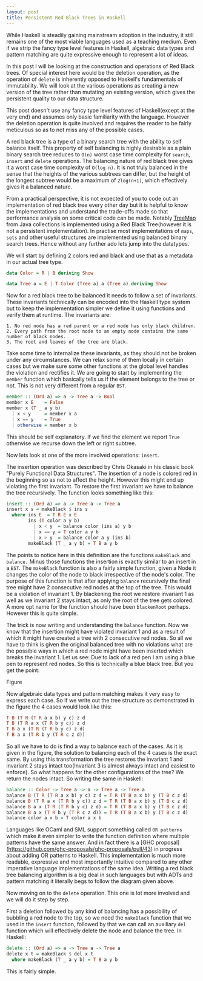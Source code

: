 ```yaml
---
layout: post
title: Persistent Red Black Trees in Haskell
---
```


While Haskell is steadily gaining mainstream adoption in the industry, it still remains one of the most viable languages used as a teaching medium. Even if we strip the fancy type level features in Haskell, algebraic data types and pattern matching are quite expressive enough to represent a lot of ideas.

In this post I will be looking at the construction and operations of Red Black trees. Of special interest here would be the deletion operation, as the operation of `delete` is inherently opposed to Haskell's fundamentals of immutability. We will look at the various operations as creating a new version of the tree rather than mutating an existing version, which gives the persistent quality to our data structure.

This post doesn't use any fancy type level features of Haskell(except at the very end) and assumes only basic familiarity with the language. However the deletion operation is quite involved and requires the reader to be fairly meticulous so as to not miss any of the possible cases.

A red black tree is a type of a binary search tree with the ability to self balance itself. This property of self balancing is highly desirable as a plain binary search tree reduces to `O(n)` worst case time complexity for `search`, `insert` and `delete` operations. The balancing nature of red black tree gives it a worst case time complexity of `O(log n)`. It is not truly balanced in the sense that the heights of the various subtrees can differ, but the height of the longest subtree would be a maximum of `2log(n+1)`, which effectively gives it a balanced nature.

From a practical perspective, it is not expected of you to code out an implementation of red black tree every other day but it is helpful to know the implementations and understand the trade-offs made so that performance analysis on some critical code can be made. Notably [TreeMap](http://grepcode.com/file/repository.grepcode.com/java/root/jdk/openjdk/8u40-b25/java/util/TreeMap.java) from Java collections is implemented using a Red Black Tree(however it is not a persistent implementation). In practise most implementations of `maps`, `sets` and other useful structures are implemented using balanced binary search trees. Hence without any further ado lets jump into the datatypes.

We will start by defining 2 colors red and black and use that as a metadata in our actual tree type.

```haskell
data Color = R | B deriving Show

data Tree a = E | T Color (Tree a) a (Tree a) deriving Show
```

Now for a red black tree to be balanced it needs to follow a set of invariants. These invariants technically can be encoded into the Haskell type system but to keep the implementation simpler we define it using functions and verify them at runtime. The invariants are:

```
1. No red node has a red parent or a red node has only black children.
2. Every path from the root node to an empty node contains the same number of black nodes.
3. The root and leaves of the tree are black.
```

Take some time to internalize these invariants, as they should not be broken under any circumstances. We can relax some of them locally in certain cases but we make sure some other functions at the global level handles the violation and rectifies it. We are going to start by implementing the `member` function which basically tells us if the element belongs to the tree or not. This is not very different from a regular `BST`.

```haskell
member :: (Ord a) => a -> Tree a -> Bool
member x E    = False
member x (T _ a y b)
  | x < y     = member x a
  | x == y    = True
  | otherwise = member x b
```

This should be self explanatory. If we find the element we report `True` otherwise we recurse down the left or right subtree.

Now lets look at one of the more involved operations: `insert`.

The insertion operation was described by Chris Okasaki in his classic book "Purely Functional Data Structures". The insertion of a node is colored red in the beginning so as not to affect the height. However this might end up violating the first invariant. To restore the first invariant we have to balance the tree recursively. The function looks something like this:

```haskell
insert :: (Ord a) => a -> Tree a -> Tree a
insert x s = makeBlack $ ins s
  where ins E  = T R E x E
        ins (T color a y b)
          | x < y  = balance color (ins a) y b
          | x == y = T color a y b
          | x > y  = balance color a y (ins b)
        makeBlack (T _ a y b) = T B a y b
```

The points to notice here in this definition are the functions `makeBlack` and `balance.` Minus those functions the insertion is exactly similar to an insert in a `BST`. The `makeBlack` function is also a fairly simple function, given a Node it changes the color of the node to black irrespective of the node's color. The purpose of this function is that after applying `balance` recursively the final tree might have 2 consecutive red nodes at the top of the tree. This would be a violation of invariant 1. By blackening the root we restore invariant 1 as well as we invariant 2 stays intact, as only the root of the tree gets colored. A more opt name for the function should have been `blackenRoot` perhaps. However this is quite simple.

The trick is now writing and understanding the `balance` function. Now we know  that the insertion might have violated invariant 1 and as a result of which it might have created a tree with 2 consecutive red nodes. So all we have to think is given the original balanced tree with no violations what are the possible ways in which a red node might have been inserted which breaks the invariant 1. Let us see:
Due to lack of a red pen I am using a blue pen to represent red nodes. So this is technically a blue black tree. But you get the point:

Figure

Now algebraic data types and pattern matching makes it very easy to express each case. So if we write out the tree structure as demonstrated in the figure the 4 cases would look like this:

```haskell
T B (T R (T R a x b) y c) z d  
T B (T R a x (T R b y c)) z d  
T B a x (T R (T R b y c) z d)  
T B a x (T R b y (T R c z d)) 
```

So all we have to do is find a way to balance each of the cases. As it is given in the figure, the solution to balancing each of the 4 cases is the exact same. By using this transformation the tree restores the invariant 1 and invariant 2 stays intact too(Invariant 3 is almost always intact and easiest to enforce). So what happens for the other configurations of the tree? We return the nodes intact. So writing the same in Haskell:

```haskell
balance :: Color -> Tree a -> a -> Tree a -> Tree a
balance B (T R (T R a x b) y c) z d = T R (T B a x b) y (T B c z d)
balance B (T R a x (T R b y c)) z d = T R (T B a x b) y (T B c z d)
balance B a x (T R (T R b y c) z d) = T R (T B a x b) y (T B c z d)
balance B a x (T R b y (T R c z d)) = T R (T B a x b) y (T B c z d)
balance color a x b = T color a x b
```

Languages like OCaml and SML support something called `OR patterns` which make it even simpler to write the function definition where multiple patterns have the same answer. And in fact there is a [GHC proposal] (https://github.com/ghc-proposals/ghc-proposals/pull/43) in progress about adding OR patterns to Haskell. This implementation is much more readable, expressive and most importantly intuitive compared to any other imperative language implementations of the same idea. Writing a red black tree balancing algorithm is a big deal in such languages but with ADTs and pattern matching it literally begs to follow the diagram given above.

Now moving on to the `delete` operation. This one is lot more involved and we will do it step by step.

First a deletion followed by any kind of balancing has a possibility of bubbling a red node to the top, so we need the `makeBlack` function that we used in the `insert` function, followed by that we can call an auxiliary `del` function which will effectively delete the node and balance the tree. In Haskell:

```haskell
delete :: (Ord a) => a -> Tree a -> Tree a
delete x t = makeBlack $ del x t
  where makeBlack (T _ a y b) = T B a y b
```

This is fairly simple.